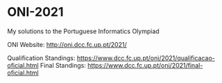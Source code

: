 # ONI-2021
My solutions to the Portuguese Informatics Olympiad

ONI Website: http://oni.dcc.fc.up.pt/2021/


Qualification Standings: https://www.dcc.fc.up.pt/oni/2021/qualificacao-oficial.html 
Final Standings: https://www.dcc.fc.up.pt/oni/2021/final-oficial.html
